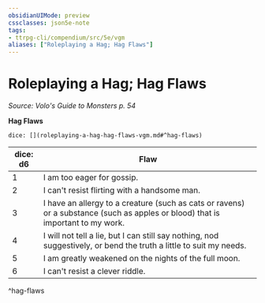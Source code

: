 ```yaml
---
obsidianUIMode: preview
cssclasses: json5e-note
tags:
- ttrpg-cli/compendium/src/5e/vgm
aliases: ["Roleplaying a Hag; Hag Flaws"]
---
```

# Roleplaying a Hag; Hag Flaws
*Source: Volo's Guide to Monsters p. 54* 

**Hag Flaws**

`dice: [](roleplaying-a-hag-hag-flaws-vgm.md#^hag-flaws)`

| dice: d6 | Flaw |
|----------|------|
| 1 | I am too eager for gossip. |
| 2 | I can't resist flirting with a handsome man. |
| 3 | I have an allergy to a creature (such as cats or ravens) or a substance (such as apples or blood) that is important to my work. |
| 4 | I will not tell a lie, but I can still say nothing, nod suggestively, or bend the truth a little to suit my needs. |
| 5 | I am greatly weakened on the nights of the full moon. |
| 6 | I can't resist a clever riddle. |
^hag-flaws